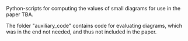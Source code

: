 Python-scripts for computing the values of small diagrams for use in the paper TBA.

The folder "auxiliary_code" contains code for evaluating diagrams, which was in the end not needed, and thus not included in the paper.
